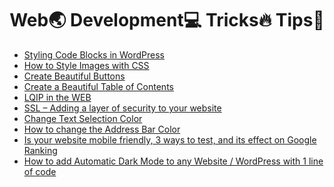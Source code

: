# 
<h1 align="center">
	Web🌏 Development💻 Tricks🔥 Tips🔰
</h1>

<!-- BLOG-POST-LIST:START -->
- [Styling Code Blocks in WordPress](https://matrixread.com/styling-code-blocks-in-wordpress/)
- [How to Style Images with CSS](https://matrixread.com/how-to-style-images-with-css/)
- [Create Beautiful Buttons](https://matrixread.com/create-beautiful-buttons/)
- [Create a Beautiful Table of Contents](https://matrixread.com/create-a-beautiful-table-of-contents/)
- [LQIP in the WEB](https://matrixread.com/lqip-in-the-web/)
- [SSL – Adding a layer of security to your website](https://matrixread.com/ssl-adding-a-layer-of-security-to-your-website/)
- [Change Text Selection Color](https://matrixread.com/change-text-selection-color/)
- [How to change the Address Bar Color](https://matrixread.com/how-to-change-the-address-bar-color/)
- [Is your website mobile friendly, 3 ways to test, and its effect on Google Ranking](https://matrixread.com/is-your-website-mobile-friendly/)
- [How to add Automatic Dark Mode to any Website / WordPress with 1 line of code](https://matrixread.com/automatic-dark-mode/)
<!-- BLOG-POST-LIST:END -->
